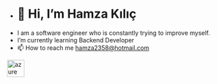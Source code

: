 - # 👋 Hi, I’m Hamza Kılıç
- I am a software engineer who is constantly trying to improve myself.
- I’m currently learning Backend Developer
- 📫 How to reach me hamza2358@hotmail.com

<!---
Hamza058/Hamza058 is a ✨ special ✨ repository because its `README.md` (this file) appears on your GitHub profile.
You can click the Preview link to take a look at your changes.
--->
<img src="https://www.vectorlogo.zone/logos/microsoft_azure/microsoft_azure-icon.svg" alt="azure" width="40" height="40"/>
